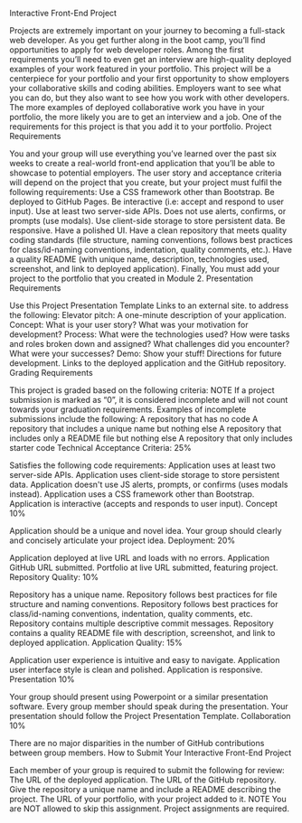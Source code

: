 Interactive Front-End Project

Projects are extremely important on your journey to becoming a full-stack web developer. As you get further along in the boot camp, you’ll find opportunities to apply for web developer roles. Among the first requirements you’ll need to even get an interview are high-quality deployed examples of your work featured in your portfolio.
This project will be a centerpiece for your portfolio and your first opportunity to show employers your collaborative skills and coding abilities. Employers want to see what you can do, but they also want to see how you work with other developers. The more examples of deployed collaborative work you have in your portfolio, the more likely you are to get an interview and a job. One of the requirements for this project is that you add it to your portfolio.
Project Requirements

You and your group will use everything you’ve learned over the past six weeks to create a real-world front-end application that you’ll be able to showcase to potential employers. The user story and acceptance criteria will depend on the project that you create, but your project must fulfil the following requirements:
Use a CSS framework other than Bootstrap.
Be deployed to GitHub Pages.
Be interactive (i.e: accept and respond to user input).
Use at least two server-side APIs.
Does not use alerts, confirms, or prompts (use modals).
Use client-side storage to store persistent data.
Be responsive.
Have a polished UI.
Have a clean repository that meets quality coding standards (file structure, naming conventions, follows best practices for class/id-naming conventions, indentation, quality comments, etc.).
Have a quality README (with unique name, description, technologies used, screenshot, and link to deployed application).
Finally, You must add your project to the portfolio that you created in Module 2.
Presentation Requirements

Use this Project Presentation Template Links to an external site. to address the following:
Elevator pitch: A one-minute description of your application.
Concept: What is your user story? What was your motivation for development?
Process: What were the technologies used? How were tasks and roles broken down and assigned? What challenges did you encounter? What were your successes?
Demo: Show your stuff!
Directions for future development.
Links to the deployed application and the GitHub repository.
Grading Requirements

This project is graded based on the following criteria:
NOTE
If a project submission is marked as “0”, it is considered incomplete and will not count towards your graduation requirements. Examples of incomplete submissions include the following:
A repository that has no code
A repository that includes a unique name but nothing else
A repository that includes only a README file but nothing else
A repository that only includes starter code
Technical Acceptance Criteria: 25%

Satisfies the following code requirements:
Application uses at least two server-side APIs.
Application uses client-side storage to store persistent data.
Application doesn't use JS alerts, prompts, or confirms (uses modals instead).
Application uses a CSS framework other than Bootstrap.
Application is interactive (accepts and responds to user input).
Concept 10%

Application should be a unique and novel idea.
Your group should clearly and concisely articulate your project idea.
Deployment: 20%

Application deployed at live URL and loads with no errors.
Application GitHub URL submitted.
Portfolio at live URL submitted, featuring project.
Repository Quality: 10%

Repository has a unique name.
Repository follows best practices for file structure and naming conventions.
Repository follows best practices for class/id-naming conventions, indentation, quality comments, etc.
Repository contains multiple descriptive commit messages.
Repository contains a quality README file with description, screenshot, and link to deployed application.
Application Quality: 15%

Application user experience is intuitive and easy to navigate.
Application user interface style is clean and polished.
Application is responsive.
Presentation 10%

Your group should present using Powerpoint or a similar presentation software.
Every group member should speak during the presentation.
Your presentation should follow the Project Presentation Template.
Collaboration 10%

There are no major disparities in the number of GitHub contributions between group members.
How to Submit Your Interactive Front-End Project

Each member of your group is required to submit the following for review:
The URL of the deployed application.
The URL of the GitHub repository. Give the repository a unique name and include a README describing the project.
The URL of your portfolio, with your project added to it.
NOTE
You are NOT allowed to skip this assignment. Project assignments are required.